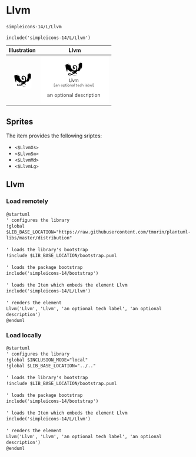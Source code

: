 # Llvm


```text
simpleicons-14/L/Llvm
```

```text
include('simpleicons-14/L/Llvm')
```



| Illustration | Llvm |
| :---: | :---: |
| ![illustration for Illustration](../../simpleicons-14/L/Llvm.png) | ![illustration for Llvm](../../simpleicons-14/L/Llvm.Local.png) |



## Sprites
The item provides the following sriptes:

- `<$LlvmXs>`
- `<$LlvmSm>`
- `<$LlvmMd>`
- `<$LlvmLg>`





## Llvm

### Load remotely
```plantuml
@startuml
' configures the library
!global $LIB_BASE_LOCATION="https://raw.githubusercontent.com/tmorin/plantuml-libs/master/distribution"

' loads the library's bootstrap
!include $LIB_BASE_LOCATION/bootstrap.puml

' loads the package bootstrap
include('simpleicons-14/bootstrap')

' loads the Item which embeds the element Llvm
include('simpleicons-14/L/Llvm')

' renders the element
Llvm('Llvm', 'Llvm', 'an optional tech label', 'an optional description')
@enduml
```

### Load locally
```plantuml
@startuml
' configures the library
!global $INCLUSION_MODE="local"
!global $LIB_BASE_LOCATION="../.."

' loads the library's bootstrap
!include $LIB_BASE_LOCATION/bootstrap.puml

' loads the package bootstrap
include('simpleicons-14/bootstrap')

' loads the Item which embeds the element Llvm
include('simpleicons-14/L/Llvm')

' renders the element
Llvm('Llvm', 'Llvm', 'an optional tech label', 'an optional description')
@enduml
```

